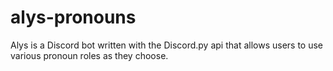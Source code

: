 # alys-pronouns
Alys is a Discord bot written with the Discord.py api that allows users to use various pronoun roles as they choose.
